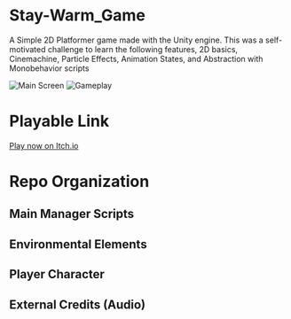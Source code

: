 # Stay-Warm_Game
A Simple 2D Platformer game made with the Unity engine. This was a self-motivated challenge to learn the following features, 2D basics, Cinemachine, Particle Effects, Animation States, and Abstraction with Monobehavior scripts

![Main Screen](http://i.imgur.com/ufqWTA5.png)
![Gameplay](http://irenehmayor.me/images/sw_move.png)



# Playable Link

[Play now on Itch.io](https://ihmayor.itch.io/stay-warm-01) 

# Repo Organization


## Main Manager Scripts

## Environmental Elements

## Player Character 

## External Credits (Audio)
